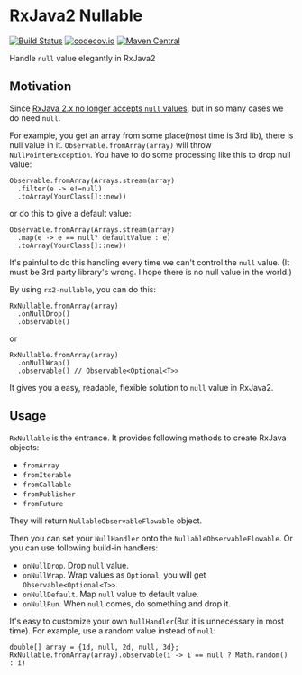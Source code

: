 # RxJava2 Nullable
[![Build Status](https://travis-ci.org/XDean/rx2-nullable.svg?branch=master)](https://travis-ci.org/XDean/rx2-nullable)
[![codecov.io](http://codecov.io/github/XDean/rx2-nullable/coverage.svg?branch=master)](https://codecov.io/gh/XDean/rx2-nullable/branch/master)
[![Maven Central](https://maven-badges.herokuapp.com/maven-central/com.github.XDean/rx2-nullable/badge.svg)](https://maven-badges.herokuapp.com/maven-central/com.github.XDean/rx2-nullable)

Handle `null` value elegantly in RxJava2

## Motivation

Since [RxJava 2.x no longer accepts `null` values](https://github.com/ReactiveX/RxJava/wiki/What's-different-in-2.0#nulls), but in so many cases we do need `null`. 

For example, you get an array from some place(most time is 3rd lib), there is null value in it. `Observable.fromArray(array)` will throw `NullPointerException`. You have to do some processing like this to drop null value:

```
Observable.fromArray(Arrays.stream(array)
  .filter(e -> e!=null)
  .toArray(YourClass[]::new))
```

or do this to give a default value:

```
Observable.fromArray(Arrays.stream(array)
  .map(e -> e == null? defaultValue : e)
  .toArray(YourClass[]::new))
```

It's painful to do this handling every time we can't control the `null` value. (It must be 3rd party library's wrong. I hope there is no null value in the world.)

By using `rx2-nullable`, you can do this:

```
RxNullable.fromArray(array)
  .onNullDrop()
  .observable()
```

or

```
RxNullable.fromArray(array)
  .onNullWrap()
  .observable() // Observable<Optional<T>>
```

It gives you a easy, readable, flexible solution to `null` value in RxJava2.

## Usage

`RxNullable` is the entrance. It provides following methods to create RxJava objects:

- `fromArray`
- `fromIterable`
- `fromCallable`
- `fromPublisher`
- `fromFuture`

They will return `NullableObservableFlowable` object.

Then you can set your `NullHandler` onto the `NullableObservableFlowable`. Or you can use following build-in handlers:

- `onNullDrop`. Drop `null` value.
- `onNullWrap`. Wrap values as `Optional`, you will get `Observable<Optional<T>>`.
- `onNullDefault`. Map `null` value to default value.
- `onNullRun`. When `null` comes, do something and drop it.

It's easy to customize your own `NullHandler`(But it is unnecessary in most time). 
For example, use a random value instead of `null`:

```
double[] array = {1d, null, 2d, null, 3d};
RxNullable.fromArray(array).observable(i -> i == null ? Math.random() : i)
``` 

